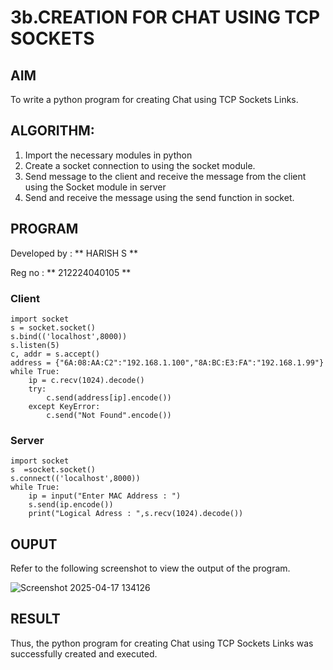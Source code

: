 # 3b.CREATION FOR CHAT USING TCP SOCKETS
## AIM
To write a python program for creating Chat using TCP Sockets Links.
## ALGORITHM:
1. Import the necessary modules in python
2. Create a socket connection to using the socket module.
3. Send message to the client and receive the message from the client using the Socket module in
 server
4. Send and receive the message using the send function in socket.
## PROGRAM
Developed by : ** HARISH S **

Reg no : ** 212224040105 **

### Client
```
import socket
s = socket.socket()
s.bind(('localhost',8000))
s.listen(5)
c, addr = s.accept()
address = {"6A:08:AA:C2":"192.168.1.100","8A:BC:E3:FA":"192.168.1.99"}
while True:
    ip = c.recv(1024).decode()
    try:
        c.send(address[ip].encode())
    except KeyError:
        c.send("Not Found".encode())
```

### Server
```
import socket
s  =socket.socket()
s.connect(('localhost',8000))
while True:
    ip = input("Enter MAC Address : ")
    s.send(ip.encode())
    print("Logical Adress : ",s.recv(1024).decode())
```
## OUPUT
Refer to the following screenshot to view the output of the program.

![Screenshot 2025-04-17 134126](https://github.com/user-attachments/assets/065076f1-84ce-4f3b-9996-e99c1f11a274)

## RESULT
Thus, the python program for creating Chat using TCP Sockets Links was successfully 
created and executed.
